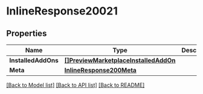 # InlineResponse20021

## Properties

Name | Type | Description | Notes
------------ | ------------- | ------------- | -------------
**InstalledAddOns** | [**[]PreviewMarketplaceInstalledAddOn**](preview.marketplace.installed_add_on.md) |  | [optional] 
**Meta** | [**InlineResponse200Meta**](inline_response_200_meta.md) |  | [optional] 

[[Back to Model list]](../README.md#documentation-for-models) [[Back to API list]](../README.md#documentation-for-api-endpoints) [[Back to README]](../README.md)


